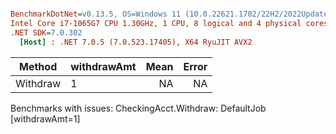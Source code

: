 ``` ini

BenchmarkDotNet=v0.13.5, OS=Windows 11 (10.0.22621.1702/22H2/2022Update/SunValley2)
Intel Core i7-1065G7 CPU 1.30GHz, 1 CPU, 8 logical and 4 physical cores
.NET SDK=7.0.302
  [Host] : .NET 7.0.5 (7.0.523.17405), X64 RyuJIT AVX2


```
|   Method | withdrawAmt | Mean | Error |
|--------- |------------ |-----:|------:|
| Withdraw |           1 |   NA |    NA |

Benchmarks with issues:
  CheckingAcct.Withdraw: DefaultJob [withdrawAmt=1]
